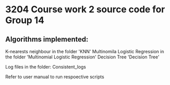 # 3204 Course work 2 source code for Group 14
## Algorithms implemented:
K-nearests neighbour in the folder 'KNN'
Multinomila Logistic Regression in the folder 'Multinomial Logistic Regression'
Decision Tree 'Decision Tree' 

Log files in the folder: Consistent_logs

Refer to user manual to run respoective scripts
